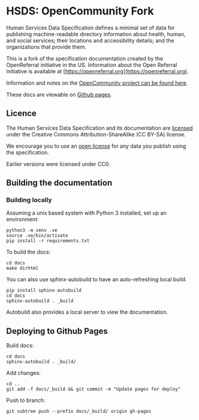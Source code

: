 # HSDS: OpenCommunity Fork

Human Services Data Specification defines a minimal set of data for publishing machine-readable directory information about health, human, and social services; their locations and accessibility details; and the organizations that provide them.

This is a fork of the specification documentation created by the OpenReferral initiative in the US. Information about the Open Referral Initiative is available at [https://openreferral.org](https://openreferral.org).

Information and notes on the [OpenCommunity project can be found here](https://opencommunity.org.uk/).

These docs are viewable on [Github pages](https://opencommunitystandard.github.io/specification/).


## Licence

The Human Services Data Specification and its documentation are [licensed](LICENSE) under the Creative Commons Attribution-ShareAlike (CC BY-SA) license.

We encourage you to use an [open license](http://licenses.opendefinition.org/) for any data you publish using the specification.

Earlier versions were licensed under CC0.

## Building the documentation

### Building locally

Assuming a unix based system with Python 3 installed, set up an environment:

```
python3 -m venv .ve    
source .ve/bin/activate
pip install -r requirements.txt
```

To build the docs:

```
cd docs
make dirhtml
```

You can also use sphinx-autobuild to have an auto-refreshing local build.

```
pip install sphinx-autobuild
cd docs
sphinx-autobuild . _build
```

Autobuild also provides a local server to view the documentation.

## Deploying to Github Pages

Build docs:

```
cd docs
sphinx-autobuild . _build/
```

Add changes:

```
cd ..
git add -f docs/_build && git commit -m "Update pages for deploy"
```

Push to branch:

```
git subtree push --prefix docs/_build/ origin gh-pages
```